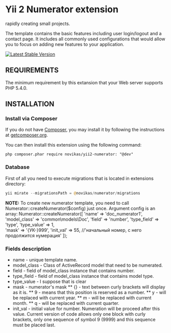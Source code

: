Yii 2 Numerator extension
============================

rapidly creating small projects.

The template contains the basic features including user login/logout and a contact page.
It includes all commonly used configurations that would allow you to focus on adding new
features to your application.

[![Latest Stable Version](https://poser.pugx.org/yiisoft/yii2-app-basic/v/stable.png)](https://packagist.org/packages/yiisoft/yii2-app-basic)


REQUIREMENTS
------------

The minimum requirement by this extansion that your Web server supports PHP 5.4.0.

INSTALLATION
------------

### Install via Composer

If you do not have [Composer](http://getcomposer.org/), you may install it by following the instructions
at [getcomposer.org](http://getcomposer.org/doc/00-intro.md#installation-nix).

You can then install this extension using the following command:

~~~
php composer.phar require novikas/yii2-numerator: "@dev"
~~~

### Database

First of all you need to execute migrations that is located in extensions directory:

```php
yii mirate --migrationsPath = @novikas/numerator/migrations
```

**NOTE:** 
To create new numerator template, you need to call Numerator::createNumerator($config) just once.
Argument config is an array:
Numerator::createNumerator([
  'name' => 'doc_numerator1', 
  'model_class' => 'common\models\Doc', 
  'field' => 'number', 
  'type_field' => 'type', 
  'type_value' => 1, 	
  'mask' => '{УК-}999', 
  'init_val' => 55, //'начальный номер, с него продолжится нумерация'
]);
### Fields description        
* name - unique template name.
* model_class - Class of ActiveRecord model that need to be numerated.
* field - field of model_class instance that contains number.
* type_field - field of model_class instance that contains model type.
* type_value - I suppose that is clear
* mask - numerator's mask
  ** {} - text between curly brackets will display as it is.
  ** 9 - means that this position is reserved as a number.
  ** y - will be replaced with current year.
  ** m - will be replaced with current month.
  ** q - will be replaced with current quarter.
* init_val - initial value for number. Numeration will be proceed after this value.
Current version of code allows only one block with curly brackets, only one sequence of symbol 9 (9999) and this sequence must be placed last.

  

